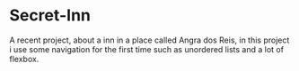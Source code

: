 # Secret-Inn
A recent project, about a inn in a place called Angra dos Reis, in this project i use some navigation for the first time such as unordered lists and a lot of flexbox.
